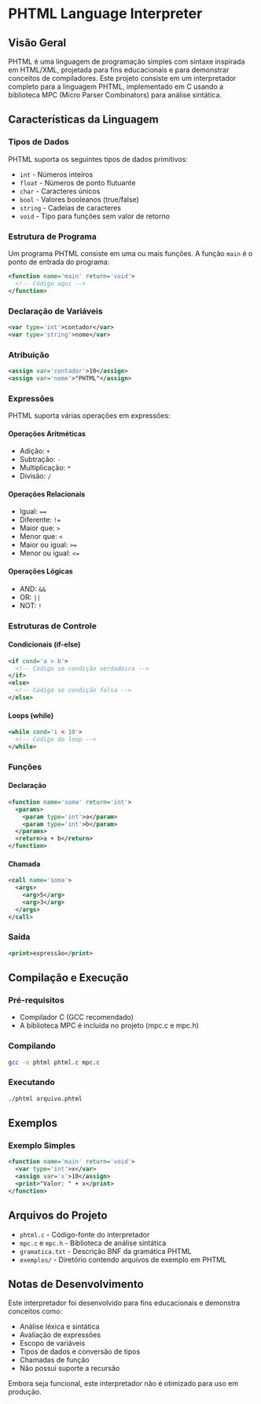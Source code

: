 # PHTML Language Interpreter

## Visão Geral
PHTML é uma linguagem de programação simples com sintaxe inspirada em HTML/XML, projetada para fins educacionais e para demonstrar conceitos de compiladores. Este projeto consiste em um interpretador completo para a linguagem PHTML, implementado em C usando a biblioteca MPC (Micro Parser Combinators) para análise sintática.

## Características da Linguagem

### Tipos de Dados
PHTML suporta os seguintes tipos de dados primitivos:
- `int` - Números inteiros
- `float` - Números de ponto flutuante
- `char` - Caracteres únicos
- `bool` - Valores booleanos (true/false)
- `string` - Cadeias de caracteres
- `void` - Tipo para funções sem valor de retorno

### Estrutura de Programa
Um programa PHTML consiste em uma ou mais funções. A função `main` é o ponto de entrada do programa:

```xml
<function name='main' return='void'>
  <!-- Código aqui -->
</function>
```

### Declaração de Variáveis
```xml
<var type='int'>contador</var>
<var type='string'>nome</var>
```

### Atribuição
```xml
<assign var='contador'>10</assign>
<assign var='nome'>"PHTML"</assign>
```

### Expressões
PHTML suporta várias operações em expressões:

#### Operações Aritméticas
- Adição: `+`
- Subtração: `-`
- Multiplicação: `*`
- Divisão: `/`

#### Operações Relacionais
- Igual: `==`
- Diferente: `!=`
- Maior que: `>`
- Menor que: `<`
- Maior ou igual: `>=`
- Menor ou igual: `<=`

#### Operações Lógicas
- AND: `&&`
- OR: `||`
- NOT: `!`

### Estruturas de Controle

#### Condicionais (if-else)
```xml
<if cond='a > b'>
  <!-- Código se condição verdadeira -->
</if>
<else>
  <!-- Código se condição falsa -->
</else>
```

#### Loops (while)
```xml
<while cond='i < 10'>
  <!-- Código do loop -->
</while>
```

### Funções

#### Declaração
```xml
<function name='soma' return='int'>
  <params>
    <param type='int'>a</param>
    <param type='int'>b</param>
  </params>
  <return>a + b</return>
</function>
```

#### Chamada
```xml
<call name='soma'>
  <args>
    <arg>5</arg>
    <arg>3</arg>
  </args>
</call>
```

### Saída
```xml
<print>expressão</print>
```

## Compilação e Execução

### Pré-requisitos
- Compilador C (GCC recomendado)
- A biblioteca MPC é incluída no projeto (mpc.c e mpc.h)

### Compilando
```bash
gcc -o phtml phtml.c mpc.c
```

### Executando
```bash
./phtml arquivo.phtml
```

## Exemplos

### Exemplo Simples
```xml
<function name='main' return='void'>
  <var type='int'>x</var>
  <assign var='x'>10</assign>
  <print>"Valor: " + x</print>
</function>
```

## Arquivos do Projeto

- `phtml.c` - Código-fonte do interpretador
- `mpc.c` e `mpc.h` - Biblioteca de análise sintática
- `gramatica.txt` - Descrição BNF da gramática PHTML
- `exemplos/` - Diretório contendo arquivos de exemplo em PHTML

## Notas de Desenvolvimento

Este interpretador foi desenvolvido para fins educacionais e demonstra conceitos como:
- Análise léxica e sintática
- Avaliação de expressões
- Escopo de variáveis
- Tipos de dados e conversão de tipos
- Chamadas de função
- Não possui suporte a recursão

Embora seja funcional, este interpretador não é otimizado para uso em produção.